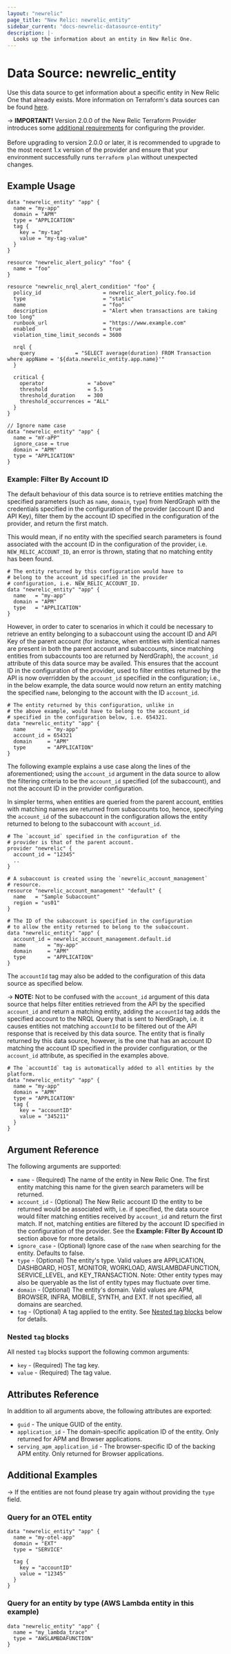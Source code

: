 ```yaml
---
layout: "newrelic"
page_title: "New Relic: newrelic_entity"
sidebar_current: "docs-newrelic-datasource-entity"
description: |-
  Looks up the information about an entity in New Relic One.
---
```


# Data Source: newrelic\_entity

Use this data source to get information about a specific entity in New Relic One that already exists. More information on Terraform's data sources can be found [here](https://www.terraform.io/language/data-sources).

-> **IMPORTANT!** Version 2.0.0 of the New Relic Terraform Provider introduces some [additional requirements](/providers/newrelic/newrelic/latest/docs/guides/migration_guide_v2) for configuring the provider.
<br><br>
Before upgrading to version 2.0.0 or later, it is recommended to upgrade to the most recent 1.x version of the provider and ensure that your environment successfully runs `terraform plan` without unexpected changes.

## Example Usage

```hcl
data "newrelic_entity" "app" {
  name = "my-app"
  domain = "APM"
  type = "APPLICATION"
  tag {
    key = "my-tag"
    value = "my-tag-value"
  }
}

resource "newrelic_alert_policy" "foo" {
  name = "foo"
}

resource "newrelic_nrql_alert_condition" "foo" {
  policy_id                    = newrelic_alert_policy.foo.id
  type                         = "static"
  name                         = "foo"
  description                  = "Alert when transactions are taking too long"
  runbook_url                  = "https://www.example.com"
  enabled                      = true
  violation_time_limit_seconds = 3600

  nrql {
    query             = "SELECT average(duration) FROM Transaction where appName = '${data.newrelic_entity.app.name}'"
  }

  critical {
    operator              = "above"
    threshold             = 5.5
    threshold_duration    = 300
    threshold_occurrences = "ALL"
  }
}

// Ignore name case
data "newrelic_entity" "app" {
  name = "mY-aPP"
  ignore_case = true
  domain = "APM"
  type = "APPLICATION"
}
```

### Example: Filter By Account ID

The default behaviour of this data source is to retrieve entities matching the specified parameters (such as `name`, `domain`, `type`) from NerdGraph with the credentials specified in the configuration of the provider (account ID and API Key), filter them by the account ID specified in the configuration of the provider, and return the first match. 

This would mean, if no entity with the specified search parameters is found associated with the account ID in the configuration of the provider, i.e. `NEW_RELIC_ACCOUNT_ID`, an error is thrown, stating that no matching entity has been found.

```hcl
# The entity returned by this configuration would have to 
# belong to the account_id specified in the provider 
# configuration, i.e. NEW_RELIC_ACCOUNT_ID.
data "newrelic_entity" "app" {
  name   = "my-app"
  domain = "APM"
  type   = "APPLICATION"
}
```
However, in order to cater to scenarios in which it could be necessary to retrieve an entity belonging to a subaccount using the account ID and API Key of the parent account (for instance, when entities with identical names are present in both the parent account and subaccounts, since matching entities from subaccounts too are returned by NerdGraph), the `account_id` attribute of this data source may be availed. This ensures that the account ID in the configuration of the provider, used to filter entities returned by the API is now overridden by the `account_id` specified in the configuration; i.e., in the below example, the data source would now return an entity matching the specified `name`, belonging to the account with the ID `account_id`.
```hcl
# The entity returned by this configuration, unlike in 
# the above example, would have to belong to the account_id 
# specified in the configuration below, i.e. 654321.
data "newrelic_entity" "app" {
  name       = "my-app"
  account_id = 654321
  domain     = "APM"
  type       = "APPLICATION"
}
```
The following example explains a use case along the lines of the aforementioned; using the `account_id` argument in the data source to allow the filtering criteria to be the `account_id` specified (of the subaccount), and not the account ID in the provider configuration. 

In simpler terms, when entities are queried from the parent account, entities with matching names are returned from subaccounts too, hence, specifying the `account_id` of the subaccount in the configuration allows the entity returned to belong to the subaccount with `account_id`.
```hcl
# The `account_id` specified in the configuration of the
# provider is that of the parent account.
provider "newrelic" {
  account_id = "12345"
  ..
}

# A subaccount is created using the `newrelic_account_management` 
# resource.
resource "newrelic_account_management" "default" { 
  name   = "Sample Subaccount"
  region = "us01"
}

# The ID of the subaccount is specified in the configuration
# to allow the entity returned to belong to the subaccount.
data "newrelic_entity" "app" {
  account_id = newrelic_account_management.default.id 
  name       = "my-app"
  domain     = "APM"
  type       = "APPLICATION"
}
```

The `accountId` tag may also be added to the configuration of this data source as specified below. 

-> **NOTE:** Not to be confused with the `account_id` argument of this data source that helps filter entities retrieved from the API by the specified `account_id` and return a matching entity, adding the `accountId` tag adds the specified account to the NRQL Query that is sent to NerdGraph, i.e. it causes entities not matching `accountId` to be filtered out of the API response that is received by this data source. The entity that is finally returned by this data source, however, is the one that has an account ID matching the account ID specified in the provider configuration, or the `account_id` attribute, as specified in the examples above.

```hcl
# The `accountId` tag is automatically added to all entities by the platform.
data "newrelic_entity" "app" {
  name = "my-app"
  domain = "APM"
  type = "APPLICATION"
  tag {
    key = "accountID"
    value = "345211"
  }
}
```




## Argument Reference

The following arguments are supported:

* `name` - (Required) The name of the entity in New Relic One.  The first entity matching this name for the given search parameters will be returned.
* `account_id` - (Optional) The New Relic account ID the entity to be returned would be associated with, i.e. if specified, the data source would filter matching entities received by `account_id` and return the first match. If not, matching entities are filtered by the account ID specified in the configuration of the provider. See the **Example: Filter By Account ID** section above for more details.
* `ignore_case` - (Optional) Ignore case of the `name` when searching for the entity. Defaults to false.
* `type` - (Optional) The entity's type. Valid values are APPLICATION, DASHBOARD, HOST, MONITOR, WORKLOAD, AWSLAMBDAFUNCTION, SERVICE_LEVEL, and KEY_TRANSACTION. Note: Other entity types may also be queryable as the list of entity types may fluctuate over time.
* `domain` - (Optional) The entity's domain. Valid values are APM, BROWSER, INFRA, MOBILE, SYNTH, and EXT. If not specified, all domains are searched.
* `tag` - (Optional) A tag applied to the entity. See [Nested tag blocks](#nested-`tag`-blocks) below for details.

### Nested `tag` blocks

All nested `tag` blocks support the following common arguments:

  * `key` - (Required) The tag key.
  * `value` - (Required) The tag value.

## Attributes Reference

In addition to all arguments above, the following attributes are exported:

* `guid` - The unique GUID of the entity.
* `application_id` - The domain-specific application ID of the entity. Only returned for APM and Browser applications.
* `serving_apm_application_id` - The browser-specific ID of the backing APM entity. Only returned for Browser applications.


## Additional Examples

-> If the entities are not found please try again without providing the `type` field.

### Query for an OTEL entity

```hcl
data "newrelic_entity" "app" {
  name = "my-otel-app"
  domain = "EXT"
  type = "SERVICE"

  tag {
    key = "accountID"
    value = "12345"
  }
}
```

### Query for an entity by type (AWS Lambda entity in this example)

```hcl
data "newrelic_entity" "app" {
  name = "my_lambda_trace"
  type = "AWSLAMBDAFUNCTION"
}
```
